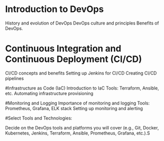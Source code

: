 # Introduction to DevOps
History and evolution of DevOps
DevOps culture and principles
Benefits of DevOps.

# Continuous Integration and Continuous Deployment (CI/CD)
CI/CD concepts and benefits
Setting up Jenkins for CI/CD
Creating CI/CD pipelines

#Infrastructure as Code (IaC)
Introduction to IaC
Tools: Terraform, Ansible, etc.
Automating infrastructure provisioning

#Monitoring and Logging
Importance of monitoring and logging
Tools: Prometheus, Grafana, ELK stack
Setting up monitoring and alerting

#Select Tools and Technologies:

Decide on the DevOps tools and platforms you will cover (e.g., Git, Docker, Kubernetes, Jenkins, Terraform, Ansible, Prometheus, Grafana, etc.).S